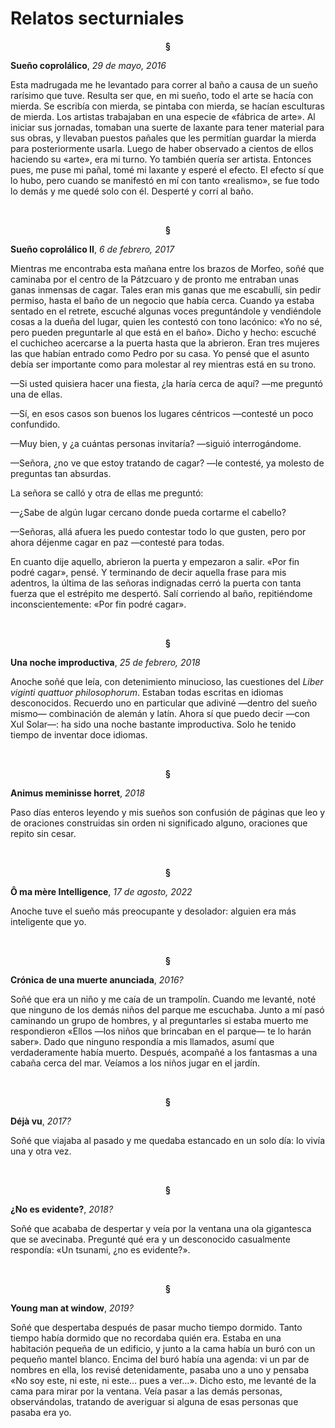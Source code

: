 # Relatos secturniales
<p align="center"> <b>
§
</b>
</p>

**Sueño coprolálico**, *29 de mayo, 2016*

Esta madrugada me he levantado para correr al baño a causa de un sueño rarísimo que tuve. Resulta ser que, en mi sueño, todo el arte se hacía con mierda. Se escribía con mierda, se pintaba con mierda, se hacían esculturas de mierda. Los artistas trabajaban en una especie de «fábrica de arte». Al iniciar sus jornadas, tomaban una suerte de laxante para tener material para sus obras, y llevaban puestos pañales que les permitían guardar la mierda para posteriormente usarla. Luego de haber observado a cientos de ellos haciendo su «arte», era mi turno. Yo también quería ser artista. Entonces pues, me puse mi pañal, tomé mi laxante y esperé el efecto. El efecto sí que lo hubo, pero cuando se manifestó en mí con tanto «realismo», se fue todo lo demás y me quedé solo con él. Desperté y corrí al baño.

<br>
<p align="center"> <b>
§
</b>
</p>

**Sueño coprolálico II**, *6 de febrero, 2017*

Mientras me encontraba esta mañana entre los brazos de Morfeo, soñé que caminaba por el centro de la Pátzcuaro y de pronto me entraban unas ganas inmensas de cagar. Tales eran mis ganas que me escabullí, sin pedir permiso, hasta el baño de un negocio que había cerca. Cuando ya estaba sentado en el retrete, escuché algunas voces preguntándole y vendiéndole cosas a la dueña del lugar, quien les contestó con tono lacónico: «Yo no sé, pero pueden preguntarle al que está en el baño». Dicho y hecho: escuché el cuchicheo acercarse a la puerta hasta que la abrieron. Eran tres mujeres las que habían entrado como Pedro por su casa. Yo pensé que el asunto debía ser importante como para molestar al rey mientras está en su trono.

—Si usted quisiera hacer una fiesta, ¿la haría cerca de aquí? —me preguntó una de ellas.

—Sí, en esos casos son buenos los lugares céntricos —contesté un poco confundido.

—Muy bien, y ¿a cuántas personas invitaría? —siguió interrogándome.

—Señora, ¿no ve que estoy tratando de cagar? —le contesté, ya molesto de preguntas tan absurdas.

La señora se calló y otra de ellas me preguntó:

—¿Sabe de algún lugar cercano donde pueda cortarme el cabello?

—Señoras, allá afuera les puedo contestar todo lo que gusten, pero por ahora déjenme cagar en paz —contesté para todas.

En cuanto dije aquello, abrieron la puerta y empezaron a salir. «Por fin podré cagar», pensé. Y terminando de decir aquella frase para mis adentros, la última de las señoras indignadas cerró la puerta con tanta fuerza que el estrépito me despertó. Salí corriendo al baño, repitiéndome inconscientemente: «Por fin podré cagar».

<br>
<p align="center"> <b>
§
</b>
</p>

**Una noche improductiva**, *25 de febrero, 2018*

Anoche soñé que leía, con detenimiento minucioso, las cuestiones del *Liber viginti quattuor philosophorum*. Estaban todas escritas en idiomas desconocidos. Recuerdo uno en particular que adiviné —dentro del sueño mismo— combinación de alemán y latín. Ahora sí que puedo decir —con Xul Solar—: ha sido una noche bastante improductiva. Solo he tenido tiempo de inventar doce idiomas.

<br>
<p align="center"> <b>
§
</b>
</p>

**Animus meminisse horret**, *2018*

Paso días enteros leyendo y mis sueños son confusión de páginas que leo y de oraciones construidas sin orden ni significado alguno, oraciones que repito sin cesar.

<br>
<p align="center"> <b>
§
</b>
</p>

**Ô ma mère Intelligence**, *17 de agosto, 2022*

Anoche tuve el sueño más preocupante y desolador: alguien era más inteligente que yo.

<br>
<p align="center"> <b>
§
</b>
</p>

**Crónica de una muerte anunciada**, *2016?*

Soñé que era un niño y me caía de un trampolín. Cuando me levanté, noté que ninguno de los demás niños del parque me escuchaba. Junto a mí pasó caminando un grupo de hombres, y al preguntarles si estaba muerto me respondieron «Ellos —los niños que brincaban en el parque— te lo harán saber». Dado que ninguno respondía a mis llamados, asumí que verdaderamente había muerto. Después, acompañé a los fantasmas a una cabaña cerca del mar. Veíamos a los niños jugar en el jardín.

<br>
<p align="center"> <b>
§
</b>
</p>

**Déjà vu**, *2017?*

Soñé que viajaba al pasado y me quedaba estancado en un solo día: lo vivía una y otra vez.

<br>
<p align="center"> <b>
§
</b>
</p>

**¿No es evidente?**, *2018?*

Soñé que acababa de despertar y veía por la ventana una ola gigantesca que se avecinaba. Pregunté qué era y un desconocido casualmente respondía: «Un tsunami, ¿no es evidente?».

<br>
<p align="center"> <b>
§
</b>
</p>

**Young man at window**, *2019?*

Soñé que despertaba después de pasar mucho tiempo dormido. Tanto tiempo había dormido que no recordaba quién era. Estaba en una habitación pequeña de un edificio, y junto a la cama había un buró con un pequeño mantel blanco. Encima del buró había una agenda: vi un par de nombres en ella, los revisé detenidamente, pasaba uno a uno y pensaba «No soy este, ni este, ni este… pues a ver…». Dicho esto, me levanté de la cama para mirar por la ventana. Veía pasar a las demás personas, observándolas, tratando de averiguar si alguna de esas personas que pasaba era yo.